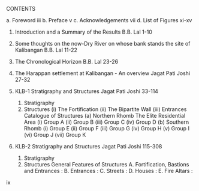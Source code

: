 CONTENTS

a. Foreword                                                                   iii
b. Preface                                                                   v
c. Acknowledgements                                                        vii
d. List of Figures                                                       xi-xv
1. Introduction and a Summary of the Results                   B.B. Lal   1-10
2. Some thoughts on the now-Dry River on whose bank
stands the site of Kalibangan                                  B.B. Lal  11-22

3. The Chronological Horizon                                   B.B. Lal  23-26
4. The Harappan settlement at Kalibangan - An overview Jagat Pati Joshi  27-32
5. KLB-1 Stratigraphy and Structures                   Jagat Pati Joshi 33-114
   1. Stratigraphy
   2. Structures
      (i) The Fortification
      (ii) The Bipartite Wall
      (iii) Entrances
   Catalogue of Structures
      (a) Northern Rhomb
         The Elite Residential Area
            (i) Group A
            (ii) Group B
            (iii) Group C
            (iv) Group D
      (b) Southern Rhomb
         (i) Group E
         (ii) Group F
         (iii) Group G
         (iv) Group H
         (v) Group I
         (vi) Group J
         (vii) Group K
6. KLB-2 Stratigraphy and Structures                  Jagat Pati Joshi 115-308
   1. Stratigraphy
   2. Structures
   General Features of Structures
      A. Fortification, Bastions and Entrances :
      B. Entrances :
      C. Streets :
      D. Houses :
      E. Fire Altars :

ix